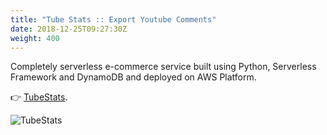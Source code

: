 ```yaml
---
title: "Tube Stats :: Export Youtube Comments"
date: 2018-12-25T09:27:30Z
weight: 400
---
```


Completely serverless e-commerce service built using Python, Serverless Framework and DynamoDB and deployed on AWS Platform.

👉 [TubeStats](https://tubestats.bettercallbots.com/). 

![TubeStats](/images/tubestats-cover-image.png)

